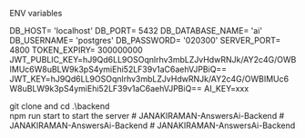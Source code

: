 ENV variables

DB_HOST= 'localhost'
DB_PORT= 5432
DB_DATABASE_NAME= 'ai'
DB_USERNAME= 'postgres'
DB_PASSWORD= '020300'
SERVER_PORT= 4800
TOKEN_EXPIRY= 300000000
JWT_PUBLIC_KEY=hJ9Qd6LL9OSOqnlrhv3mbLZJvHdwRNJk/AY2c4G/OWBIMUc6W8uBLW9k3pS4ymiEhi52LF39v1aC6aehVJPBiQ==
JWT_KEY=hJ9Qd6LL9OSOqnlrhv3mbLZJvHdwRNJk/AY2c4G/OWBIMUc6W8uBLW9k3pS4ymiEhi52LF39v1aC6aehVJPBiQ==
AI_KEY=xxx

git clone and cd .\backend\
npm run start
to start the server
#   J A N A K I R A M A N - A n s w e r s A i - B a c k e n d  
 #   J A N A K I R A M A N - A n s w e r s A i - B a c k e n d  
 #   J A N A K I R A M A N - A n s w e r s A i - B a c k e n d  
 